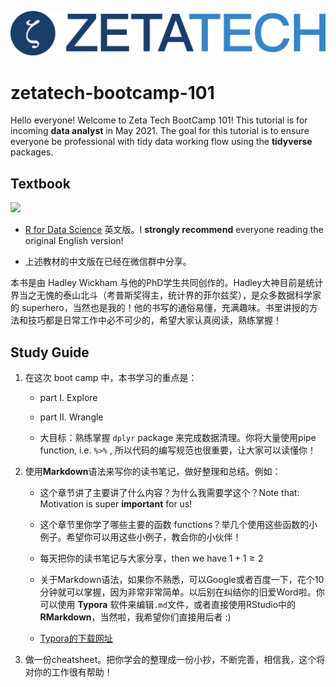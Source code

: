 
<!-- README.md is generated from README.Rmd. Please edit that file -->

![](img/logo_watermark.png)

# zetatech-bootcamp-101

Hello everyone! Welcome to Zeta Tech BootCamp 101! This tutorial is for
incoming **data analyst** in May 2021. The goal for this tutorial is to
ensure everyone be professional with tidy data working flow using the
**tidyverse** packages.

## Textbook

<img src="https://bookdown.org/roy_schumacher/r4ds/cover.png" width="35%"/>

-   [R for Data Science](https://bookdown.org/roy_schumacher/r4ds/)
    英文版。I **strongly recommend** everyone reading the original
    English version!

-   上述教材的中文版在已经在微信群中分享。

本书是由 Hadley Wickham
与他的PhD学生共同创作的。Hadley大神目前是统计界当之无愧的泰山北斗（考普斯奖得主，统计界的菲尔兹奖），是众多数据科学家的
superhero，当然也是我的！他的书写的通俗易懂，充满趣味。书里讲授的方法和技巧都是日常工作中必不可少的，希望大家认真阅读，熟练掌握！

## Study Guide

1.  在这次 boot camp 中，本书学习的重点是：

    -   part I. Explore

    -   part II. Wrangle

    -   大目标：熟练掌握 `dplyr` package
        来完成数据清理。你将大量使用pipe function, i.e. `%>%` ,
        所以代码的编写规范也很重要，让大家可以读懂你！

2.  使用**Markdown**语法来写你的读书笔记，做好整理和总结。例如：

    -   这个章节讲了主要讲了什么内容？为什么我需要学这个？Note that:
        Motivation is super **important** for us!

    -   这个章节里你学了哪些主要的函数
        functions？举几个使用这些函数的小例子。希望你可以用这些小例子，教会你的小伙伴！

    -   每天把你的读书笔记与大家分享，then we have 1 + 1 ≥ 2

    -   关于Markdown语法，如果你不熟悉，可以Google或者百度一下，花个10分钟就可以掌握，因为非常非常简单。以后别在纠结你的旧爱Word啦。你可以使用
        **Typora** 软件来编辑`.md`文件，或者直接使用RStudio中的
        **RMarkdown**，当然啦，我希望你们直接用后者 :)

    -   [Typora的下载网址](https://typora.io)

3.  做一份cheatsheet。把你学会的整理成一份小抄，不断完善，相信我，这个将对你的工作很有帮助！
